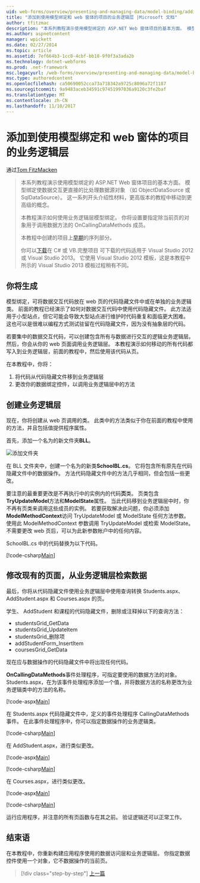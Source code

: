 ```yaml
---
uid: web-forms/overview/presenting-and-managing-data/model-binding/adding-business-logic-layer
title: "添加到使用模型绑定和 web 窗体的项目的业务逻辑层 |Microsoft 文档"
author: tfitzmac
description: "本系列教程演示使用模型绑定的 ASP.NET Web 窗体项目的基本方面。 模型绑定使数据交互详细直接-..."
ms.author: aspnetcontent
manager: wpickett
ms.date: 02/27/2014
ms.topic: article
ms.assetid: 7ef664b3-1cc8-4cbf-bb18-9f0f3a3ada2b
ms.technology: dotnet-webforms
ms.prod: .net-framework
msc.legacyurl: /web-forms/overview/presenting-and-managing-data/model-binding/adding-business-logic-layer
msc.type: authoredcontent
ms.openlocfilehash: ca50690052cca73a718342a9725c8096a72f1187
ms.sourcegitcommit: 9a9483aceb34591c97451997036a9120c3fe2baf
ms.translationtype: MT
ms.contentlocale: zh-CN
ms.lasthandoff: 11/10/2017
---
```

<a name="adding-business-logic-layer-to-a-project-that-uses-model-binding-and-web-forms"></a>添加到使用模型绑定和 web 窗体的项目的业务逻辑层
====================
通过[Tom FitzMacken](https://github.com/tfitzmac)

> 本系列教程演示使用模型绑定的 ASP.NET Web 窗体项目的基本方面。 模型绑定使数据交互更直接的比处理数据源对象 （如 ObjectDataSource 或 SqlDataSource）。 这一系列开头介绍性材料，更高版本的教程中移动到更高级的概念。
> 
> 本教程演示如何使用业务逻辑层模型绑定。 你将设置要指定除当前页的对象用于调用数据方法的 OnCallingDataMethods 成员。
> 
> 本教程中创建的项目上[早期](retrieving-data.md)的序列部分。
> 
> 你可以[下载](https://go.microsoft.com/fwlink/?LinkId=286116)在 C# 或 VB.完整项目 可下载的代码适用于 Visual Studio 2012 或 Visual Studio 2013。 它使用 Visual Studio 2012 模板，这是本教程中所示的 Visual Studio 2013 模板过程稍有不同。


## <a name="what-youll-build"></a>你将生成

模型绑定，可将数据交互代码放在 web 页的代码隐藏文件中或在单独的业务逻辑类。 前面的教程已经演示了如何对数据交互代码中使用代码隐藏文件。 此方法适用于小型站点，但它可能会导致大型站点进行维护时代码重复和面临更大困难。 这也可以是很难以编程方式测试驻留在代码隐藏文件，因为没有抽象层的代码。

若要集中的数据交互代码，可以创建包含所有与数据进行交互的逻辑业务逻辑层。 然后，你会从你的 web 页面调用业务逻辑层。 本教程演示如何移动的所有代码都写入到业务逻辑层，前面的教程中，然后使用该代码从页。

在本教程中，你将：

1. 将代码从代码隐藏文件移到业务逻辑层
2. 更改你的数据绑定控件，以调用业务逻辑层中的方法

## <a name="create-business-logic-layer"></a>创建业务逻辑层

现在，你将创建从 web 页调用的类。 此类中的方法类似于你在前面的教程中使用的方法，并且包括值提供程序属性。

首先，添加一个名为的新文件夹**BLL**。

![添加文件夹](adding-business-logic-layer/_static/image1.png)

在 BLL 文件夹中，创建一个名为的新类**SchoolBL.cs**。 它将包含所有原先在代码隐藏文件中的数据操作。 方法代码隐藏文件中的方法几乎相同，但会包括一些更改。

要注意的最重要更改是不再执行中的实例内的代码**页**类。 页类包含**TryUpdateModel**方法和**ModelState**属性。 当此代码移到业务逻辑层中时，你不再有页类来调用这些成员的实例。 若要获取解决此问题，你必须添加**ModelMethodContext**访问 TryUpdateModel 或 ModelState 任何方法参数。 使用此 ModelMethodContext 参数调用 TryUpdateModel 或检索 ModelState。 不需要更改 web 页后，可以为此新参数帐户中的任何内容。

SchoolBL.cs 中的代码替换为以下代码。

[!code-csharp[Main](adding-business-logic-layer/samples/sample1.cs)]

## <a name="revise-existing-pages-to-retrieve-data-from-business-logic-layer"></a>修改现有的页面，从业务逻辑层检索数据

最后，你将从代码隐藏文件使用业务逻辑层中使用查询转换 Students.aspx、 AddStudent.aspx 和 Courses.aspx 的页。

学生、 AddStudent 和课程的代码隐藏文件，删除或注释掉以下的查询方法：

- studentsGrid\_GetData
- studentsGrid\_UpdateItem
- studentsGrid\_删除项
- addStudentForm\_InsertItem
- coursesGrid\_GetData

现在应与数据操作的代码隐藏文件中将出现任何代码。

**OnCallingDataMethods**事件处理程序，可指定要使用的数据方法的对象。 Students.aspx，在为该事件处理程序添加一个值，并将数据方法的名称更改为业务逻辑类中的方法的名称。

[!code-aspx[Main](adding-business-logic-layer/samples/sample2.aspx?highlight=3-4,8)]

在 Students.aspx 代码隐藏文件中，定义的事件处理程序 CallingDataMethods 事件。 在此事件处理程序中，你可以指定数据操作的业务逻辑类。

[!code-csharp[Main](adding-business-logic-layer/samples/sample3.cs)]

在 AddStudent.aspx，进行类似更改。

[!code-aspx[Main](adding-business-logic-layer/samples/sample4.aspx?highlight=3-4)]

[!code-csharp[Main](adding-business-logic-layer/samples/sample5.cs)]

在 Courses.aspx，进行类似更改。

[!code-aspx[Main](adding-business-logic-layer/samples/sample6.aspx?highlight=3-4)]

[!code-csharp[Main](adding-business-logic-layer/samples/sample7.cs)]

运行应用程序，并注意的所有页函数与在其之前。 验证逻辑还可以正常工作。

## <a name="conclusion"></a>结束语

在本教程中，你重新构建应用程序使用的数据访问层和业务逻辑层。 你指定数据控件使用一个对象，它不数据操作的当前页。

>[!div class="step-by-step"]
[上一篇](using-query-string-values-to-retrieve-data.md)
